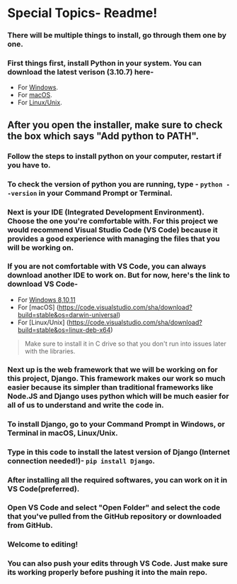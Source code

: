 # Special Topics- Readme!

### There will be multiple things to install, go through them one by one.

### First things first, install Python in your system. You can download the latest verison (3.10.7) here- 
* For [Windows](https://www.python.org/ftp/python/3.10.7/python-3.10.7-amd64.exe).  
* For [macOS](https://www.python.org/ftp/python/3.10.6/python-3.10.6-macos11.pkg).
* For [Linux/Unix](https://www.python.org/ftp/python/3.10.7/Python-3.10.7.tgz).

## After you open the installer, make sure to check the box which says "Add python to PATH".

### Follow the steps to install python on your computer, restart if you have to.
### To check the version of python you are running, type - `python --version` in your Command Prompt or Terminal.

### Next is your IDE (Integrated Development Environment). Choose the one you're comfortable with. For this project we would recommend Visual Studio Code (VS Code) because it provides a good experience with managing the files that you will be working on. 
### If you are not comfortable with VS Code, you can always download another IDE to work on. But for now, here's the link to download VS Code- 

* For [Windows 8,10,11](https://code.visualstudio.com/sha/download?build=stable&os=win32-x64-user) 
* For [macOS] (https://code.visualstudio.com/sha/download?build=stable&os=darwin-universal)
* For [Linux/Unix] (https://code.visualstudio.com/sha/download?build=stable&os=linux-deb-x64)

> Make sure to install it in C drive so that you don't run into issues later with the libraries.

### Next up is the web framework that we will be working on for this project, Django. This framework makes our work so much easier because its simpler than traditional frameworks like Node.JS and Django uses python which will be much easier for all of us to understand and write the code in.

### To install Django, go to your Command Prompt in Windows, or Terminal in macOS, Linux/Unix. 

### Type in this code to install the latest version of Django (Internet connection needed!)- `pip install Django`.

### After installing all the required softwares, you can work on it in VS Code(preferred). 
### Open VS Code and select "Open Folder" and select the code that you've pulled from the GitHub repository or downloaded from GitHub.

### Welcome to editing!

### You can also push your edits through VS Code. Just make sure its working properly before pushing it into the main repo. 
